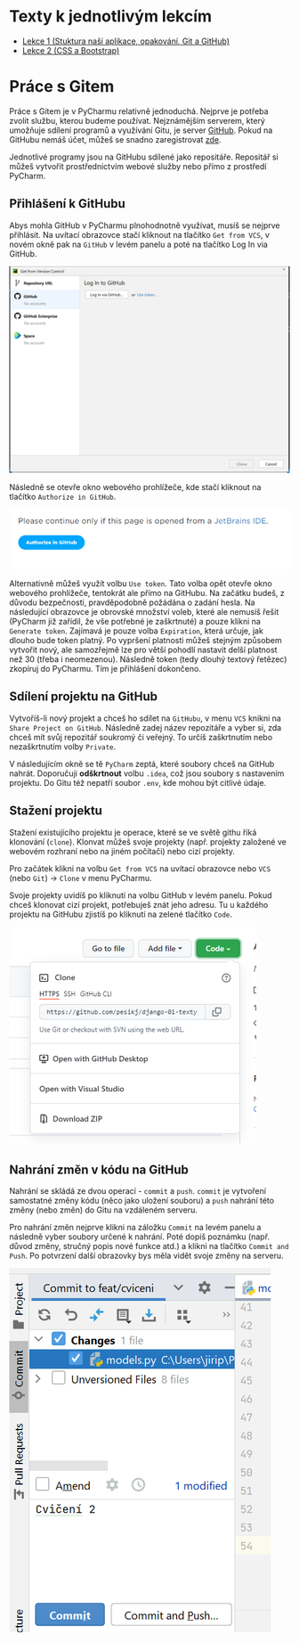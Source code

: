 # Texty k jednotlivým lekcím

* [Lekce 1 (Stuktura naší aplikace, opakování, Git a GitHub)](lekce_01.md)
* [Lekce 2 (CSS a Bootstrap)](lekce_02.md)

# Práce s Gitem

Práce s Gitem je v PyCharmu relativně jednoduchá. Nejprve je potřeba zvolit službu, kterou budeme používat. Nejznámějším serverem, který umožňuje sdílení programů a využívání Gitu, je server [GitHub](https://github.com/). Pokud na GitHubu nemáš účet, můžeš se snadno zaregistrovat [zde](https://github.com/signup).

Jednotlivé programy jsou na GitHubu sdílené jako repositáře. Repositář si můžeš vytvořit prostřednictvím webové služby nebo přímo z prostředí PyCharm.

## Přihlášení k GitHubu

Abys mohla GitHub v PyCharmu plnohodnotně využívat, musíš se nejprve přihlásit. Na uvítací obrazovce stačí kliknout na tlačítko `Get from VCS`, v novém okně pak na `GitHub` v levém panelu a poté na tlačítko Log In via GitHub. 

![login-screen](images/login-screen.png)

Následně se otevře okno webového prohlížeče, kde stačí kliknout na tlačítko `Authorize in GitHub`.

![login-screen](images/login-screen-2.png)

Alternativně můžeš využít volbu `Use token`. Tato volba opět otevře okno webového prohlížeče, tentokrát ale přímo na GitHubu. Na začátku budeš, z důvodu bezpečnosti, pravděpodobně požádána o zadání hesla. Na následující obrazovce je obrovské množství voleb, které ale nemusíš řešit (PyCharm již zařídil, že vše potřebné je zaškrtnuté) a pouze klikni na `Generate token`. Zajímavá je pouze volba `Expiration`, která určuje, jak dlouho bude token platný. Po vypršení platnosti můžeš stejným způsobem vytvořit nový, ale samozřejmě lze pro větší pohodlí nastavit delší platnost než 30 (třeba i neomezenou). Následně token (tedy dlouhý textový řetězec) zkopíruj do PyCharmu. Tím je přihlášení dokončeno.

## Sdílení projektu na GitHub

Vytvoříš-li nový projekt a chceš ho sdílet na `GitHubu`, v menu `VCS` knikni na `Share Project on GitHub`. Následně zadej název repozitáře a vyber si, zda chceš mít svůj repozitář soukromý či veřejný. To určíš zaškrtnutím nebo nezaškrtnutím volby `Private`.

V následujícím okně se tě `PyCharm` zeptá, které soubory chceš na GitHub nahrát. Doporučuji **odškrtnout** volbu `.idea`, což jsou soubory s nastavením projektu. Do Gitu též nepatří soubor `.env`, kde mohou být citlivé údaje.

## Stažení projektu

Stažení existujícího projektu je operace, které se ve světě githu říká klonování (`clone`). Klonvat můžeš svoje projekty (např. projekty založené ve webovém rozhraní nebo na jiném počítači) nebo cizí projekty.

Pro začátek klikni na volbu `Get from VCS` na uvítací obrazovce nebo `VCS` (nebo `Git`) -> `Clone` v menu PyCharmu.

Svoje projekty uvidíš po kliknutí na volbu GitHub v levém panelu. Pokud chceš klonovat cizí projekt, potřebuješ znát jeho adresu. Tu u každého projektu na GitHubu zjistíš po kliknutí na zelené tlačítko `Code`.

![login-screen](images/ziskani_adresy.png)

## Nahrání změn v kódu na GitHub

Nahrání se skládá ze dvou operací - `commit` a `push`. `commit` je vytvoření samostatné změny kódu (něco jako uložení souboru) a `push` nahrání této změny (nebo změn) do Gitu na vzdáleném serveru.

Pro nahrání změn nejprve klikni na záložku `Commit` na levém panelu a následně vyber soubory určené k nahrání. Poté dopiš poznámku (např. důvod změny, stručný popis nové funkce atd.) a klikni na tlačítko `Commit and Push`. Po potvrzení další obrazovky bys měla vidět svoje změny na serveru.

![login-screen](images/commit.png)

